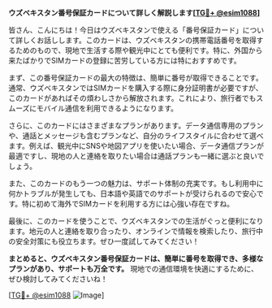 **ウズベキスタン番号保証カードについて詳しく解説します[[TG💪+ @esim1088](https://t.me/s/esim1088)]**

皆さん、こんにちは！今日はウズベキスタンで使える「番号保証カード」について詳しくお話しします。このカードは、ウズベキスタンの携帯電話番号を取得するためのもので、現地で生活する際や観光中にとても便利です。特に、外国から来たばかりでSIMカードの登録に苦労している方には特におすすめです。

まず、この番号保証カードの最大の特徴は、簡単に番号が取得できることです。通常、ウズベキスタンではSIMカードを購入する際に身分証明書が必要ですが、このカードがあればその煩わしさから解放されます。これにより、旅行者でもスムーズにモバイル通信を利用できるようになります。

さらに、このカードにはさまざまなプランがあります。データ通信専用のプランや、通話とメッセージも含むプランなど、自分のライフスタイルに合わせて選べます。例えば、観光中にSNSや地図アプリを使いたい場合、データ通信プランが最適ですし、現地の人と連絡を取りたい場合は通話プランも一緒に選ぶと良いでしょう。

また、このカードのもう一つの魅力は、サポート体制の充実です。もし利用中に何かトラブルが発生しても、日本語や英語でのサポートが受けられるので安心です。特に初めて海外でSIMカードを利用する方には心強い存在ですね。

最後に、このカードを使うことで、ウズベキスタンでの生活がぐっと便利になります。地元の人と連絡を取り合ったり、オンラインで情報を検索したり、旅行中の安全対策にも役立ちます。ぜひ一度試してみてください！

**まとめると、ウズベキスタン番号保証カードは、簡単に番号を取得でき、多様なプランがあり、サポートも万全です。** 現地での通信環境を快適にするために、ぜひ検討してみてくださいね！

[[TG💪+ @esim1088](https://t.me/s/esim1088) ![Image](https://i.postimg.cc/Y0z9fWf4/image.png)]
